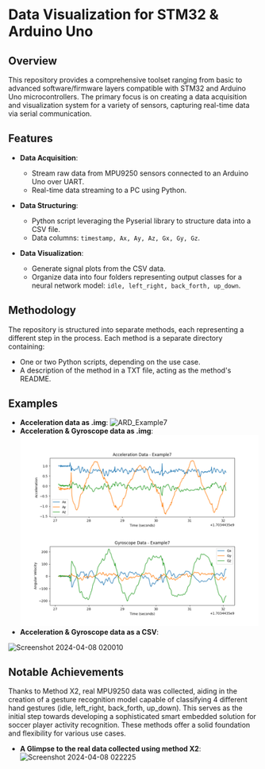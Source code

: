 # Data Visualization for STM32 & Arduino Uno

## Overview

This repository provides a comprehensive toolset ranging from basic to advanced software/firmware layers compatible with STM32 and Arduino Uno microcontrollers. The primary focus is on creating a data acquisition and visualization system for a variety of sensors, capturing real-time data via serial communication.

## Features

- **Data Acquisition**: 
  - Stream raw data from MPU9250 sensors connected to an Arduino Uno over UART.
  - Real-time data streaming to a PC using Python.

- **Data Structuring**: 
  - Python script leveraging the Pyserial library to structure data into a CSV file.
  - Data columns: `timestamp, Ax, Ay, Az, Gx, Gy, Gz`.

- **Data Visualization**:
  - Generate signal plots from the CSV data.
  - Organize data into four folders representing output classes for a neural network model: `idle, left_right, back_forth, up_down`.

## Methodology

The repository is structured into separate methods, each representing a different step in the process. Each method is a separate directory containing:

- One or two Python scripts, depending on the use case.
- A description of the method in a TXT file, acting as the method's README.

## Examples
- **Acceleration data as .img**:
![ARD_Example7](https://github.com/CHIheb0022/Data-visualization-for-STM32/assets/99857162/a1827e3a-be6e-4261-bef6-3b8981b34d78)
- **Acceleration & Gyroscope data as .img**:
![Acceleration & Gyroscope data](Example7.png)
- **Acceleration & Gyroscope data as a CSV**:

![Screenshot 2024-04-08 020010](https://github.com/CHIheb0022/Data-visualization-for-STM32/assets/99857162/cdd4f11a-dc5c-44f2-b8f3-a26b89ee2a7c)


## Notable Achievements

Thanks to Method X2, real MPU9250 data was collected, aiding in the creation of a gesture recognition model capable of classifying 4 different hand gestures (idle, left_right, back_forth, up_down). This serves as the initial step towards developing a sophisticated smart embedded solution for soccer player activity recognition. These methods offer a solid foundation and flexibility for various use cases.

- **A Glimpse to the real data collected using method X2**:
![Screenshot 2024-04-08 022225](https://github.com/CHIheb0022/Data-visualization-for-STM32/assets/99857162/a08edcfc-a039-4735-a920-bcc0fbcc4557)


